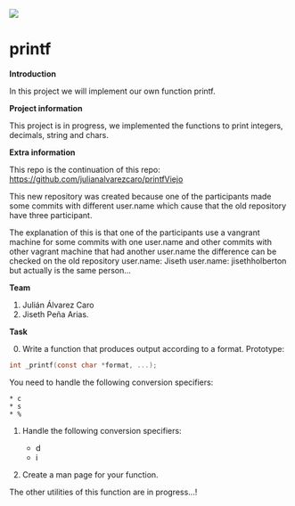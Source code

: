 <a href="#"><img src="https://www.holbertonschool.com/holberton-logo.png" align="center"></a>

# printf

**Introduction**

In this project we will implement our own function printf.

**Project information**

This project is in progress, we implemented the functions to print integers, decimals, string and chars.

**Extra information**

This repo is the continuation of this repo: https://github.com/julianalvarezcaro/printfViejo

This new repository was created because one of the participants made some commits with different user.name which cause that the old repository have three participant.

The explanation of this is that one of the participants use a vangrant machine for some commits with one user.name and other commits with other vagrant machine that had another user.name the difference can be checked on the old repository user.name: Jiseth user.name: jisethholberton but actually is the same person...

**Team**

1. Julián Álvarez Caro
2. Jiseth Peña Arias.

**Task**

0. Write a function that produces output according to a format.
Prototype: 
```C
int _printf(const char *format, ...);
```


You need to handle the following conversion specifiers:

    * c
    * s
    * %

1. Handle the following conversion specifiers:

    * d
    * i

2. Create a man page for your function.

The other utilities of this function are in progress...!
